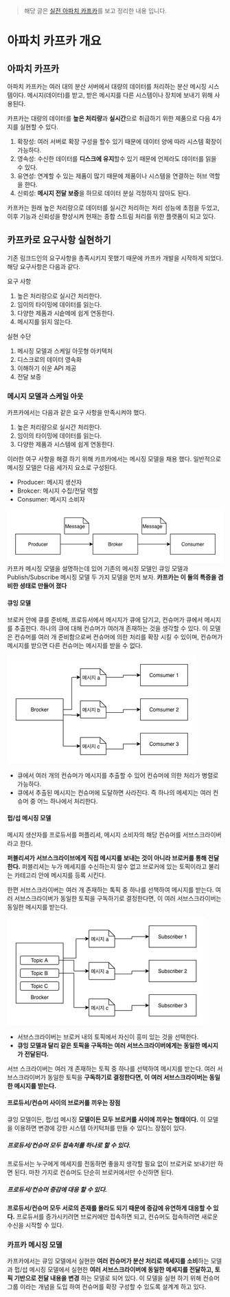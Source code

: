 > 해당 글은 [실전 아파치 카프카](http://www.hanbit.co.kr/media/books/book_view.html?p_code=B8503179529)를 보고 정리한 내용 입니다.

# 아파치 카프카 개요

## 아파치 카프카
아파치 카프카는 여러 대의 분산 서버에서 대량의 데이터를 처리하는 분산 메시징 시스템이다. 메시지(데이터)를 받고, 받은 메시지를 다른 시스템이나 장치에 보내기 위해 사용된다.

카프카는 대량의 데이터를 **높은 처리량**과 **실시간**으로 취급하기 위한 제품으로 다음 4가지를 실현할 수 있다.
1. 확장성: 여러 서버로 확장 구성을 할수 있기 때문에 데이터 양에 따라 시스템 확장이 가능하다.
2. 영속성: 수신한 데이터를 **디스크에 유지**할수 있기 때문에 언제라도 데이터를 읽을 수 있다.
3. 유연성: 연계할 수 있는 제품이 많기 때문에 제품이나 시스템을 연결하는 허브 역할을 한다.
4. 신뢰성: **메시지 전달 보증**을 하므로 데이터 분실 걱정하지 않아도 된다.

카프카는 원래 높은 처리량으로 데이터를 실시간 처리하는 처리 성능에 초점을 두었고, 이후 기능과 신뢰성을 향샹시켜 현재는 종합 스트림 처리를 위한 플랫폼이 되고 있다.

## 카프카로 요구사항 실현하기
기존 링크드인의 요구사항을 총족시키지 못했기 때문에 카프카 개발을 시작하게 되었다. 해당 요구사항은 다음과 같다.

요구 사항
1. 높은 처리량으로 실시간 처리한다.
2. 임이의 타이밍에 데이터를 읽는다.
3. 다양한 제품과 시슽메에 쉽게 연동한다.
4. 메시지를 읽지 않는다.

실현 수단
1. 메시징 모델과 스케일 아웃형 아키텍처
2. 디스크로의 데이터 영속화
3. 이해하기 쉬운 API 제공
4. 전달 보증

### 메시지 모델과 스케일 아웃
카프카에서는 다음과 같은 요구 사항을 만족시켜야 했다.

1. 높은 처리량으로 실시간 처리한다.
2. 임이의 타이밍에 데이터를 읽는다.
3. 다양한 제품과 시스템에 쉽게 연동한다.

이러한 여구 사항을 해결 하기 위해 카프카에서는 메시징 모델을 채용 했다. 일반적으로 메시징 모델은 다음 세가지 요소로 구성된다.

* Producer: 메시지 생산자
* Brokcer: 메시지 수집/전달 역할
* Consumer: 메시지 소비자

![](../assets/message-model.png)
카프카 메시징 모델을 설명하는데 있어 기존의 메시징 모델인 큐잉 모델과 Publish/Subscribe 메시징 모델 두 가지 모델을 먼저 보자. **카프카는 이 둘의 특증을 겸비한 셩태로 만들어 졌다**

#### 큐잉 모델
브로커 안에 큐를 준비해, 프로듀서에서 메시지가 큐에 담기고, 컨슈머가 큐에서 메시지를 추출한다. 하나의 큐에 대해 컨슈머가 여러개 존재하는 것을 생각할 수 있다. 이 모델은 컨슈머를 여러 개 준비함으로써 컨슈머에 의한 처리를 확장 시킬 수 있이며, 컨슈머가 메시지를 받으면 다른 컨슈머는 메시지를 받을 수 없다.

![](../assets/queueing.png)
* 큐에서 여러 개의 컨슈머가 메시지를 추출할 수 있어 컨슈머에 의한 처리가 병렬로 가능하다.
* 큐에서 추출된 메시지는 컨슈머에 도달하면 사라진다. 즉 하나의 메세지는 여러 컨슈머 중 어느 하나에서 처리한다.


#### 펍/섭 메시징 모델
메시지 생산자를 프로듀서를 퍼플리셔, 메시지 소비자의 해당 컨슈머를 서브스크라이버 라고 한다.

**퍼블리셔가 서브스크라이브에게 직접 메시지를 보내는 것이 아니라 브로커를 통해 전달한다.** 퍼블리셔는 누가 메세지를 수신하는지 알수 없고 브로커에 있는 토픽이라고 불리는 카테고리 안에 메시지를 등록 시킨다.

한편 서브스크라이버는 여러 개 존재하는 톡픽 중 하나를 선책하여 메시지를 받는다. 여러 서브스크라이버가 동일한 토픽을 구독하기로 결정한다면, 이 여러 서브스크라이버는 동일한 메시지를 받는다.

![](../assets/pub-subscriberpng.png)
* 서브스크라이버는 브로커 내의 토픽에서 자신이 흥미 있는 것을 선택한다.
* **큐잉 모델과 달리 같은 토픽을 구독하는 여러 서브스크라이버에게는 동일한 메시지가 전달된다.**

서브 스크라이버는 여러 개 존재하는 토픽 중 하나를 선택하여 메시지를 받는다. 여러 서브스크라이버가 동일한 토픽을 **구독하기로 결정한다면, 이 여러 서브스크라이버는 동일한 메시지를 받는다.**

#### 프로듀서/컨슈머 사이의 브로커를 끼우는 장점
큐잉 모델이든, 펍/섭 메시징 **모델이든 모두 브로커를 사이에 끼우는 형태이다.** 이 모델을 이용하면 변경에 강한 시스템 아키턱처를 만들 수 있다느 장점이 있다.

##### 프로듀서/컨슈머 모두 접속처를 하나로 할 수 있다.
프로듀서는 누구에게 메세지를 전동하면 좋을지 생각할 필요 없이 브로커로 보내기만 하면 된다. 마찬 가지로 컨슈머도 단순히 브로커에서만 수신하면 된다.

##### 프로듀서/컨슈머 증감에 대응 할 수 있다.
**프로듀서/컨슈머 모두 서로의 존재를 몰라도 되기 때문에 증감에 유연하게 대응할 수 있다.** 프로듀서를 증가시키려면 브로커에만 접속하면 되고, 컨슈머도 접속하려면 새로운 수신을 시작할 수 있다.


### 카프카 메시징 모델
카프카에서는 큐잉 모델에서 실현한 **여러 컨슈머가 분산 처리로 메세지를 소비**하는 모델과 펍/섭 메시징 모델에서 실현한 **여러 서브스크라이버에 동일한 메세지를 전달하고, 토픽 기반으로 전달 내용을 변경** 하는 모델로 되어 있다. 이 모델을 실현 하기 위해 컨슈머 그룹 이라는 개념을 도입 하여 컨슈머를 확장 구성할 수 있도록 설계계 하고 있다.